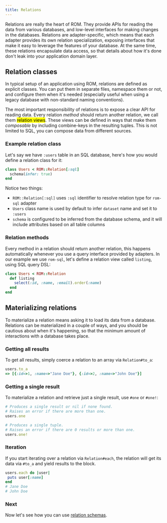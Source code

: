 ```yaml
---
title: Relations
---
```


Relations are really the heart of ROM. They provide APIs for reading the data from various databases, and low-level interfaces for making changes in the databases. Relations are adapter-specific, which means that each adapter provides its own relation specialization, exposing interfaces that make it easy to leverage the features of your database. At the same time, these relations encapsulate data access, so that details about how it's done don't leak into your application domain layer.

## Relation classes

In typical setup of an application using ROM, relations are defined as explicit classes. You can put them in separate files, namespace them or not, and configure them when it's needed (especially useful when using a legacy database with non-standard naming conventions).

The most important responsibility of relations is to expose a clear API for reading data. Every relation *method* should return another relation, we call them <mark>relation views</mark>. These views can be defined in ways that make them
*composable* by including combine-keys in the resulting tuples. This is not limited
to SQL, you can compose data from different sources.

### Example relation class

Let's say we have `:users` table in an SQL database, here's how you would define a relation class for it:

``` ruby
class Users < ROM::Relation[:sql]
  schema(infer: true)
end
```

Notice two things:

- `ROM::Relation[:sql]` uses `:sql` identifier to resolve relation type for `rom-sql`
  adapter
- `Users` class name is used by default to infer `dataset` name and set it to `:users`
- `schema` is configured to be inferred from the database schema, and it will include
  attributes based on all table columns

### Relation methods

Every method in a relation should return another relation, this happens automatically whenever you use a query interface provided by adapters. In our example we use `rom-sql`, let's define a relation view called `listing`, using SQL query DSL:

``` ruby
class Users < ROM::Relation
  def listing
    select(:id, :name, :email).order(:name)
  end
end
```

## Materializing relations

To materialize a relation means asking it to load its data from a database. Relations can be materialized in a couple of ways, and you should be cautious about when it's happening, so that the minimum amount of interactions with a database takes place.

### Getting all results

To get all results, simply coerce a relation to an array via `Relation#to_a`:

``` ruby
users.to_a
=> [{:id=>1, :name=>"Jane Doe"}, {:id=>2, :name=>"John Doe"}]
```

### Getting a single result

To materialize a relation and retrieve just a single result, use `#one` or `#one!`:

```ruby
# Produces a single result or nil if none found.
# Raises an error if there are more than one.
users.one

# Produces a single tuple.
# Raises an error if there are 0 results or more than one.
users.one!
```

### Iteration

If you start iterating over a relation via `Relation#each`, the relation will get its data via `#to_a` and yield results to the block.

``` ruby
users.each do |user|
 puts user[:name]
end
# Jane Doe
# John Doe
```

### Next

Now let's see how you can use [relation schemas](//page/schemas).
